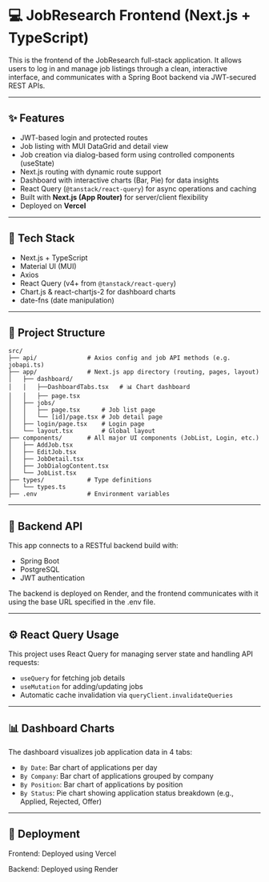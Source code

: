 # 💻 JobResearch Frontend (Next.js + TypeScript)

This is the frontend of the JobResearch full-stack application. It allows users to log in and manage job listings through a clean, interactive interface, and communicates with a Spring Boot backend via JWT-secured REST APIs.

---

## ✨ Features

- JWT-based login and protected routes
- Job listing with MUI DataGrid and detail view
- Job creation via dialog-based form using controlled components (useState)
- Next.js routing with dynamic route support
- Dashboard with interactive charts (Bar, Pie) for data insights
- React Query (`@tanstack/react-query`) for async operations and caching
- Built with **Next.js (App Router)** for  server/client flexibility
- Deployed on **Vercel**

---

## 🧱 Tech Stack

- Next.js + TypeScript
- Material UI (MUI)
- Axios
- React Query (v4+ from `@tanstack/react-query`)
- Chart.js & react-chartjs-2 for dashboard charts
- date-fns (date manipulation)

---

## 📁 Project Structure

```
src/
├── api/              # Axios config and job API methods (e.g. jobapi.ts)
├── app/              # Next.js app directory (routing, pages, layout)
│   ├── dashboard/ 
│   │   ├──DashboardTabs.tsx   # 📊 Chart dashboard 
│   │   ├── page.tsx
│   ├── jobs/         
│   │   ├── page.tsx      # Job list page
│   │   └── [id]/page.tsx # Job detail page
│   ├── login/page.tsx    # Login page
│   └── layout.tsx        # Global layout
├── components/       # All major UI components (JobList, Login, etc.)
│   ├── AddJob.tsx
│   ├── EditJob.tsx
│   ├── JobDetail.tsx
│   ├── JobDialogContent.tsx
│   └── JobList.tsx
├── types/            # Type definitions
│   └── types.ts
├── .env              # Environment variables
```

---
## 🔗 Backend API

This app connects to a RESTful backend build with:
- Spring Boot
- PostgreSQL
- JWT authentication

The backend is deployed on Render, and the frontend communicates with it using the base URL specified in the .env file.

---

## ⚙️ React Query Usage

This project uses React Query for managing server state and handling API requests:

- `useQuery` for fetching job details
- `useMutation` for adding/updating jobs
- Automatic cache invalidation via `queryClient.invalidateQueries`

---

## 📊 Dashboard Charts

The dashboard visualizes job application data in 4 tabs:

- `By Date`: Bar chart of applications per day
- `By Company`: Bar chart of applications grouped by company
- `By Position`: Bar chart of applications by position
- `By Status`: Pie chart showing application status breakdown (e.g., Applied, Rejected, Offer)

---

## 🚀 Deployment

Frontend: Deployed using Vercel

Backend: Deployed using Render

